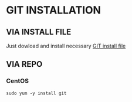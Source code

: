 # GIT INSTALLATION

## VIA INSTALL FILE

Just dowload and install necessary [GIT install file](https://git-scm.com/downloads)


## VIA REPO

### CentOS

```
sudo yum -y install git
```



